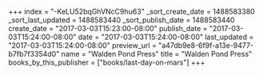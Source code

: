 +++
index = "-KeLU52bqGhVNcC9hu63"
_sort_create_date = 1488583380
_sort_last_updated = 1488583440
_sort_publish_date = 1488583440
create_date = "2017-03-03T15:23:00-08:00"
publish_date = "2017-03-03T15:24:00-08:00"
date = "2017-03-03T15:24:00-08:00"
last_updated = "2017-03-03T15:24:00-08:00"
preview_url = "a47db9e8-6f9f-a13e-9477-b7fb7f3354d0"
name = "Walden Pond Press"
title = "Walden Pond Press"
books_by_this_publisher = ["books/last-day-on-mars"]
+++
